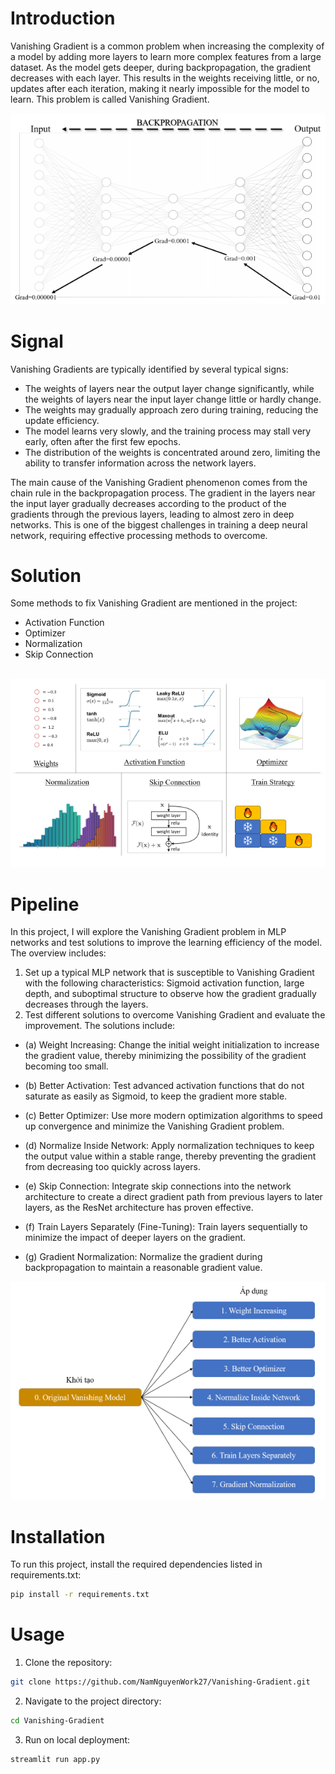 # Introduction 

Vanishing Gradient is a common problem when increasing the complexity of a model by adding more layers to learn more complex features from a large
dataset. As the model gets deeper, during backpropagation, the gradient decreases with each layer. This results in the weights receiving little,
or no, updates after each iteration, making it nearly impossible for the model to learn. This problem is called Vanishing Gradient. 

![vanishing_gradient](images\Vasishing_Gradient.png)

# Signal 

Vanishing Gradients are typically identified by several typical signs:
- The weights of layers near the output layer change significantly, while the weights of layers near the input layer change little or hardly change.
- The weights may gradually approach zero during training, reducing the update efficiency.
- The model learns very slowly, and the training process may stall very early, often after the first few epochs.
- The distribution of the weights is concentrated around zero, limiting the ability to transfer information across the network layers. 

The main cause of the Vanishing Gradient phenomenon comes from the chain
rule in the backpropagation process. The gradient in the layers near the input layer gradually decreases according to the product of the gradients through the previous layers, leading to almost zero in deep networks. This is one of the biggest challenges in training a deep neural network, requiring effective processing methods to overcome. 

# Solution 

Some methods to fix Vanishing Gradient are mentioned in the project: 

- Activation Function
- Optimizer 
- Normalization 
- Skip Connection 

\
![solution](images\Solution.png)

# Pipeline 

In this project, I will explore the Vanishing Gradient problem in MLP networks and test solutions to improve the learning efficiency of the model. The overview includes:
1. Set up a typical MLP network that is susceptible to Vanishing Gradient with the following characteristics: Sigmoid activation function, large depth, and suboptimal structure to observe how the gradient gradually decreases through the layers.
2. Test different solutions to overcome Vanishing Gradient and evaluate the improvement. The solutions include:

- (a) Weight Increasing: Change the initial weight initialization to increase the gradient value, thereby minimizing the possibility of the gradient becoming too small.

- (b) Better Activation: Test advanced activation functions that do not saturate as easily as Sigmoid, to keep the gradient more stable.

- (c) Better Optimizer: Use more modern optimization algorithms to speed up convergence and minimize the Vanishing Gradient problem.

- (d) Normalize Inside Network: Apply normalization techniques to keep the output value within a stable range, thereby preventing the gradient from decreasing too quickly across layers.

- (e) Skip Connection: Integrate skip connections into the network architecture to create a direct gradient path from previous layers to later layers, as the ResNet architecture has proven effective.

- (f) Train Layers Separately (Fine-Tuning): Train layers sequentially to minimize the impact of deeper layers on the gradient.

- (g) Gradient Normalization: Normalize the gradient during backpropagation to maintain a reasonable gradient value.

![pipeline](images\Pipeline.png)

# Installation
To run this project, install the required dependencies listed in requirements.txt:
```bash
pip install -r requirements.txt
```

# Usage 

1. Clone the repository: 
```bash
git clone https://github.com/NamNguyenWork27/Vanishing-Gradient.git
```

2. Navigate to the project directory:

```bash
cd Vanishing-Gradient
```

3. Run on local deployment:
```bash
streamlit run app.py
```





